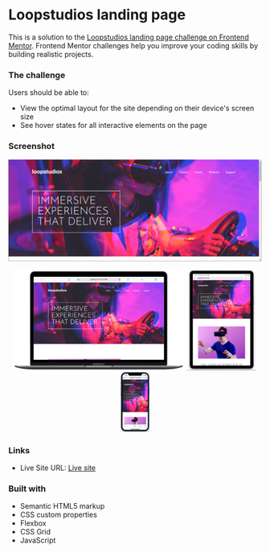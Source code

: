 # Loopstudios landing page

This is a solution to the [Loopstudios landing page challenge on Frontend Mentor](https://www.frontendmentor.io/challenges/loopstudios-landing-page-N88J5Onjw). Frontend Mentor challenges help you improve your coding skills by building realistic projects.

### The challenge

Users should be able to:

- View the optimal layout for the site depending on their device's screen size
- See hover states for all interactive elements on the page

### Screenshot

![Loopstudios landing page secreenshot](./public/images/screenshot.png)

<div align="center">
     <img src="./public/images/desktop.png" alt="Desktop view" width="340" height="200" />
     <img src="./public/images/tablet.png" alt="Tablet view" width="140" height="200" />
     <img src="./public/images/mobile.png" alt="Mobile view" width="60" height="120" />
</div>

### Links

- Live Site URL: [Live site](https://loopstudios-landing-page.web.app/)

### Built with

- Semantic HTML5 markup
- CSS custom properties
- Flexbox
- CSS Grid
- JavaScript
